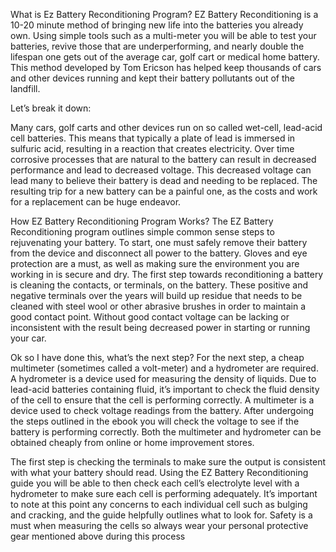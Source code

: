 What is Ez Battery Reconditioning Program?
EZ Battery Reconditioning is a 10-20 minute method of bringing new life into the batteries you already own. Using simple tools such as a multi-meter you will be able to test your batteries, revive those that are underperforming, and nearly double the lifespan one gets out of the average car, golf cart or medical home battery. This method developed by Tom Ericson has helped keep thousands of cars and other devices running and kept their battery pollutants out of the landfill.

Let’s break it down:

Many cars, golf carts and other devices run on so called wet-cell, lead-acid cell batteries. This means that typically a plate of lead is immersed in sulfuric acid, resulting in a reaction that creates electricity. Over time corrosive processes that are natural to the battery can result in decreased performance and lead to decreased voltage.
This decreased voltage can lead many to believe their battery is dead and needing to be replaced. The resulting trip for a new battery can be a painful one, as the costs and work for a replacement can be huge endeavor.

How EZ Battery Reconditioning Program Works?
The EZ Battery Reconditioning program outlines simple common sense steps to rejuvenating your battery. To start, one must safely remove their battery from the device and disconnect all power to the battery. Gloves and eye protection are a must, as well as making sure the environment you are working in is secure and dry.
The first step towards reconditioning a battery is cleaning the contacts, or terminals, on the battery. These positive and negative terminals over the years will build up residue that needs to be cleaned with steel wool or other abrasive brushes in order to maintain a good contact point. Without good contact voltage can be lacking or inconsistent with the result being decreased power in starting or running your car.

Ok so I have done this, what’s the next step?
For the next step, a cheap multimeter (sometimes called a volt-meter) and a hydrometer are required. A hydrometer is a device used for measuring the density of liquids. Due to lead-acid batteries containing fluid, it’s important to check the fluid density of the cell to ensure that the cell is performing correctly. A multimeter is a device used to check voltage readings from the battery. After undergoing the steps outlined in the ebook you will check the voltage to see if the battery is performing correctly. Both the multimeter and hydrometer can be obtained cheaply from online or home improvement stores.

The first step is checking the terminals to make sure the output is consistent with what your battery should read. Using the EZ Battery Reconditioning guide you will be able to then check each cell’s electrolyte level with a hydrometer to make sure each cell is performing adequately. It’s important to note at this point any concerns to each individual cell such as bulging and cracking, and the guide helpfully outlines what to look for. Safety is a must when measuring the cells so always wear your personal protective gear mentioned above during this process
<script type="text/javascript" src="https://app.elleidea.com/cf.js" async="async"></script>
